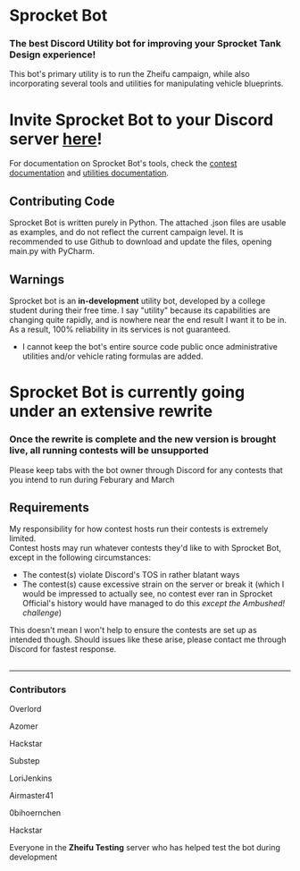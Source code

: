 # Sprocket Bot
### The best Discord Utility bot for improving your Sprocket Tank Design experience!
This bot's primary utility is to run the Zheifu campaign, while also incorporating several tools and utilities for manipulating vehicle blueprints.

# Invite Sprocket Bot to your Discord server [here](https://discord.com/api/oauth2/authorize?client_id=1137847253114040330&permissions=68169452355409&scope=bot%20applications.commands)!

For documentation on Sprocket Bot's tools, check the [contest documentation](https://github.com/SprocketTools/SprocketBot/blob/main/CONTESTS.md) and [utilities documentation](https://github.com/SprocketTools/SprocketBot/blob/main/TOOLS.md).

## Contributing Code
Sprocket Bot is written purely in Python.  The attached .json files are usable as examples, and do not reflect the current campaign level.  It is recommended to use Github to download and update the files, opening main.py with PyCharm.

## Warnings
Sprocket bot is an **in-development** utility bot, developed by a college student during their free time.  I say "utility" because its capabilities are changing quite rapidly, and is nowhere near the end result I want it to be in.  As a result, 100% reliability in its services is not guaranteed.  
- I cannot keep the bot's entire source code public once administrative utilities and/or vehicle rating formulas are added.

# Sprocket Bot is currently going under an extensive rewrite
### Once the rewrite is complete and the new version is brought live, all running contests will be unsupported
Please keep tabs with the bot owner through Discord for any contests that you intend to run during Feburary and March

## Requirements
My responsibility for how contest hosts run their contests is extremely limited.  
Contest hosts may run whatever contests they'd like to with Sprocket Bot, except in the following circumstances:  
- The contest(s) violate Discord's TOS in rather blatant ways 
- The contest(s) cause excessive strain on the server or break it (which I would be impressed to actually see, no contest ever ran in Sprocket Official's history would have managed to do this *except the Ambushed! challenge*)

This doesn't mean I won't help to ensure the contests are set up as intended though.  Should issues like these arise, please contact me through Discord for fastest response.

##
** **

### Contributors

Overlord

Azomer

Hackstar

Substep

LoriJenkins

Airmaster41

0bihoernchen

Hackstar

Everyone in the **Zheifu Testing** server who has helped test the bot during development



